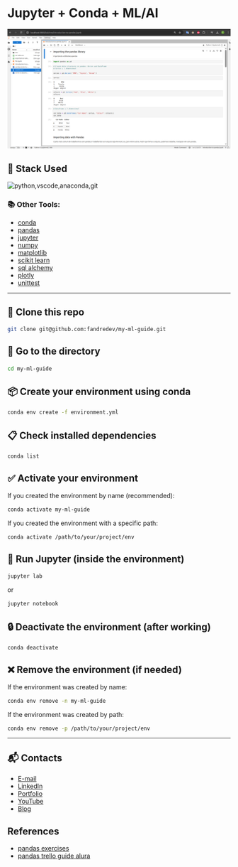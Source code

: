 # Jupyter + Conda + ML/AI

![jupyterlab](readme-images/image.png)

## 🚀 Stack Used

<img src="https://skillicons.dev/icons?i=python,vscode,anaconda,git&theme=dark" alt="python,vscode,anaconda,git" />

### 📚 Other Tools:
- [conda](https://docs.conda.io/projects/conda/en/latest/index.html#)
- [pandas](https://pandas.pydata.org/docs/reference/io.html)
- [jupyter](https://jupyter.org/)
- [numpy](https://numpy.org/)
- [matplotlib](https://matplotlib.org/)
- [scikit learn](https://scikit-learn.org/stable/)
- [sql alchemy](https://www.sqlalchemy.org/)
- [plotly](https://plotly.com/python/)
- [unittest](https://docs.python.org/3/library/unittest.html)

---

## 📂 Clone this repo
```bash
git clone git@github.com:fandredev/my-ml-guide.git
```

## 📁 Go to the directory
```bash
cd my-ml-guide
```

## 📦 Create your environment using conda
```bash
conda env create -f environment.yml
```

## 📋 Check installed dependencies
```bash
conda list
```

## ✅ Activate your environment
If you created the environment by name (recommended):
```bash
conda activate my-ml-guide
```
If you created the environment with a specific path:
```bash
conda activate /path/to/your/project/env
```

## 📓 Run Jupyter (inside the environment)
```bash
jupyter lab
```
or
```bash
jupyter notebook
```

## 🔒 Deactivate the environment (after working)
```bash
conda deactivate
```

## ❌ Remove the environment (if needed)
If the environment was created by name:
```bash
conda env remove -n my-ml-guide
```
If the environment was created by path:
```bash
conda env remove -p /path/to/your/project/env
```

---

## 📬 Contacts
- [E-mail](profissionalf.andre@gmail.com)  
- [LinkedIn](https://www.linkedin.com/in/devfandre/)  
- [Portfolio](https://developer-felipe-andre.vercel.app/)  
- [YouTube](https://www.youtube.com/@thistate/)  
- [Blog](https://medium.com/@thistate/)  


## References

- [pandas exercises](https://github.com/guipsamora/pandas_exercises) 
- [pandas trello guide alura](https://trello.com/b/rqQwqQTl/pandas-conhecendo-a-biblioteca) 
